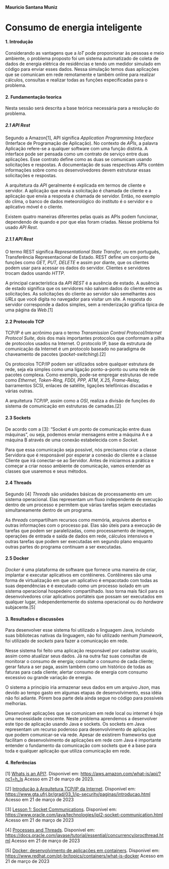 #### Mauricio Santana Muniz
#     **Consumo de energia inteligente**

#### 1. Introdução
Considerando as vantagens que a _IoT_ pode proporcionar às pessoas e meio ambiente, o problema proposto foi um sistema automatizado de coleta de dados de energia elétrica de residências e tendo um medidor simulado em código para enviar esses dados. Nessa simulação temos duas aplicações que se comunicam em rede remotamente e também online para realizar cálculos, consultas e realizar todas as funções especificadas para o problema.

#### 2. Fundamentação teorica

Nesta sessão será descrita a base teórica necessária para a resolução do problema.

##### 2.1 API Rest
Segundo a Amazon[1], API significa _Application Programming Interface_ (Interface de Programação de Aplicação). No contexto de _APIs_, a palavra Aplicação refere-se a qualquer software com uma função distinta. A interface pode ser pensada como um contrato de serviço entre duas aplicações. Esse contrato define como as duas se comunicam usando solicitações e respostas. A documentação de suas respectivas APIs contém informações sobre como os desenvolvedores devem estruturar essas solicitações e respostas.  

A arquitetura da _API_ geralmente é explicada em termos de cliente e servidor. A aplicação que envia a solicitação é chamada de cliente e a aplicação que envia a resposta é chamada de servidor. Então, no exemplo do clima, o banco de dados meteorológico do instituto é o servidor e o aplicativo móvel é o cliente. 

Existem quatro maneiras diferentes pelas quais as APIs podem funcionar, dependendo de quando e por que elas foram criadas. Nesse problema foi usado _API Rest_. 

##### 2.1.1 API Rest

O termo REST significa _Representational State Transfer_, ou em português, Transferência Representacional de Estado. REST define um conjunto de funções como _GET, PUT, DELETE_ e assim por diante, que os clientes podem usar para acessar os dados do servidor. Clientes e servidores trocam dados usando _HTTP_.

A principal característica da _API REST_ é a ausência de estado. A ausência de estado significa que os servidores não salvam dados do cliente entre as solicitações. As solicitações do cliente ao servidor são semelhantes aos _URLs_ que você digita no navegador para visitar um site. A resposta do servidor corresponde a dados simples, sem a renderização gráfica típica de uma página da _Web_.[1]

#### 2.2 Protocolo TCP

TCP/IP é um acrônimo para o termo _Transmission Control Protocol/Internet Protocol Suite_, dois dos mais importantes protocolos que conformam a pilha de protocolos usados na Internet. O protocolo IP, base da estrutura de comunicação da Internet é um protocolo baseado no paradigma de chaveamento de pacotes (_packet-switching_).[2]

Os protocolos TCP/IP podem ser utilizados sobre qualquer estrutura de rede, seja ela simples como uma ligação ponto-a-ponto ou uma rede de pacotes complexa. Como exemplo, pode-se empregar estruturas de rede como _Ethernet, Token-Ring, FDDI, PPP, ATM, X.25, Frame-Relay,_ barramentos SCSI, enlaces de satélite, ligações telefônicas discadas e várias outras.

A arquitetura _TCP/IP_, assim como a _OSI_, realiza a divisão de funções do sistema de comunicação em estruturas de camadas.[2]

#### 2.3 Sockets 

De acordo com a [3]: “Socket é um ponto de comunicação entre duas máquinas”, ou seja, podemos enviar mensagens entre a máquina A e a máquina B através de uma conexão estabelecida com o _Socket_.

Para que essa comunicação seja possível, nós precisamos criar a classe Servidora que é responsável por esperar a conexão do cliente e a classe Cliente que irá conectar-se ao Servidor. Antes de iniciarmos a prática e começar a criar nosso ambiente de comunicação, vamos entender as classes que usaremos e seus métodos.

#### 2.4 Threads

Segundo [4] _Threads_ são unidades básicas de processamento em um sistema operacional. Elas representam um fluxo independente de execução dentro de um processo e permitem que várias tarefas sejam executadas simultaneamente dentro de um programa.

As _threads_ compartilham recursos como memória, arquivos abertos e outras informações com o processo pai. Elas são úteis para a execução de tarefas que podem ser paralelizadas, como processamento de imagem, operações de entrada e saída de dados em rede, cálculos intensivos e outras tarefas que podem ser executadas em segundo plano enquanto outras partes do programa continuam a ser executadas.

#### 2.5 Docker

_Docker_ é uma plataforma de software que fornece uma maneira de criar, implantar e executar aplicativos em contêineres. Contêineres são uma forma de virtualização em que um aplicativo é empacotado com todas as suas dependências e é executado como um processo isolado em um sistema operacional hospedeiro compartilhado. Isso torna mais fácil para os desenvolvedores criar aplicativos portáteis que possam ser executados em qualquer lugar, independentemente do sistema operacional ou do _hardware_ subjacente.[5]

#### 3. Resultados e discussões
Para desenvolver esse sistema foi utilizado a linguagem Java, incluindo suas bibliotecas nativas da linguagem, não foi utilizado nenhum _framework_, foi utilizado de _sockets_ para fazer a comunicação em rede. 


Nesse sistema foi feito uma aplicação responsável por cadastrar usuário, assim como atualizar seus dados. Já na outra faz suas consultas de monitorar o consumo de energia; consultar o consumo de cada cliente; gerar fatura a ser paga, assim também como um histórico de todas as faturas para cada cliente; alertar consumo de energia com consumo excessivo ou grande variação de energia.

O sistema a principio iria armazenar seus dados em um arquivo _Json_, mas devido ao tempo gasto em algumas etapas de desenvolvimento, essa idéia não foi adiante. Pórem boa parte dela ainda segue no código para possíveis melhorias.

Desenvolver aplicações que se comunicam em rede local ou internet é hoje uma necessidade crescente. Neste problema aprendemos a desenvolver este tipo de aplicação usando Java e sockets. Os sockets em Java representam um recurso poderoso para desenvolvimento de aplicações que podem comunicar-se via rede. Apesar de existirem frameworks que facilitam o desenvolvimento de aplicações em rede com Java é importante entender o fundamento da comunicação com sockets que é a base para toda e qualquer aplicação que utiliza comunicação em rede.


#### 4. Referências

[1] [Whats is an API?](https://aws.amazon.com/what-is/api/?nc1=h_ls). Disponivel em: <https://aws.amazon.com/what-is/api/?nc1=h_ls> Acesso em 21 de março de 2023.

[2] [Introdução à Arquitetura TCP/IP da Internet](https://www.gta.ufrj.br/grad/03_1/ip-security/paginas/introducao.html). Disponivel em: <https://www.gta.ufrj.br/grad/03_1/ip-security/paginas/introducao.html> Acesso em 21 de março de 2023

[3] [Lesson 1: Socket Communications](https://www.oracle.com/java/technologies/jpl2-socket-communication.html). Disponivel em: <https://www.oracle.com/java/technologies/jpl2-socket-communication.html> Acesso em 21 de março de 2023

[4] [Processes and Threads](https://docs.oracle.com/javase/tutorial/essential/concurrency/procthread.html). Disponivel em: <https://docs.oracle.com/javase/tutorial/essential/concurrency/procthread.html> Acesso em 21 de março de 2023

[5] [Docker: desenvolvimento de aplicações em containers](https://www.redhat.com/pt-br/topics/containers/what-is-docker). Disponivel em: <https://www.redhat.com/pt-br/topics/containers/what-is-docker> Acesso em 21 de março de 2023





